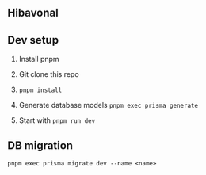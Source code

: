 ## Hibavonal

## Dev setup

1. Install pnpm

2. Git clone this repo

3. `pnpm install`

4. Generate database models
   `pnpm exec prisma generate`

5. Start with `pnpm run dev`

## DB migration

`pnpm exec prisma migrate dev --name <name>`
